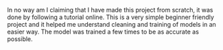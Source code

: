 In no way am I claiming that I have made this project from scratch, it was done by following a tutorial online.
This is a very simple beginner friendly project and it helped me understand cleaning and training of models in an easier way.
The model was trained a few times to be as accurate as possible.
